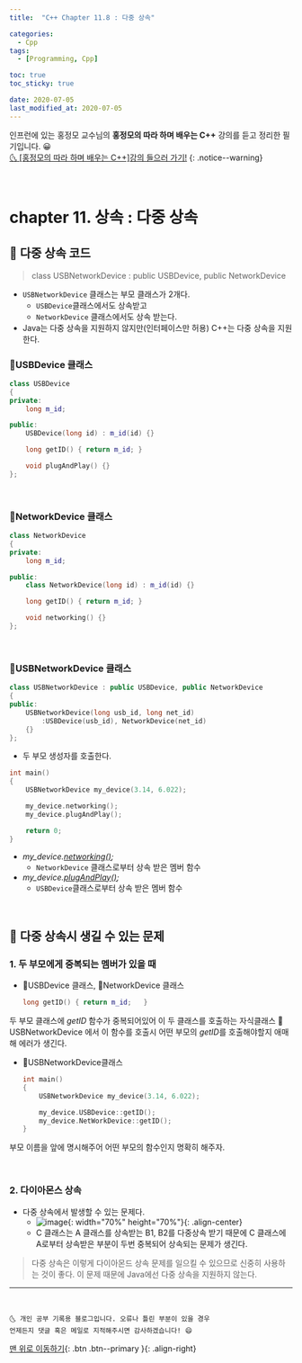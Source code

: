 ```yaml
---
title:  "C++ Chapter 11.8 : 다중 상속" 

categories:
  - Cpp
tags:
  - [Programming, Cpp]

toc: true
toc_sticky: true

date: 2020-07-05
last_modified_at: 2020-07-05
---
```


인프런에 있는 홍정모 교수님의 **홍정모의 따라 하며 배우는 C++** 강의를 듣고 정리한 필기입니다. 😀    
[🌜 [홍정모의 따라 하며 배우는 C++]강의 들으러 가기!](https://www.inflearn.com/course/following-c-plus)
{: .notice--warning}

<br>

# chapter 11. 상속 : 다중 상속

## 🔔 다중 상속 코드

> class USBNetworkDevice : public USBDevice, public NetworkDevice

- `USBNetworkDevice` 클래스는 부모 클래스가 2개다.
  - `USBDevice`클래스에서도 상속받고
  - `NetworkDevice` 클래스에서도 상속 받는다.
- Java는 다중 상속을 지원하지 않지만(인터페이스만 허용) C++는 다중 상속을 지원한다. 

### 📜USBDevice 클래스

```cpp
class USBDevice
{
private:
	long m_id;

public:
	USBDevice(long id) : m_id(id) {} 

	long getID() { return m_id; }

	void plugAndPlay() {} 
};
```

<br>

### 📜NetworkDevice 클래스

```cpp
class NetworkDevice
{
private:
	long m_id;

public:
	class NetworkDevice(long id) : m_id(id) {}

	long getID() { return m_id;	}

	void networking() {}
};
```

<br>

### 📜USBNetworkDevice 클래스

```cpp
class USBNetworkDevice : public USBDevice, public NetworkDevice
{
public:
	USBNetworkDevice(long usb_id, long net_id)
		:USBDevice(usb_id), NetworkDevice(net_id)
	{}
};
```

- 두 부모 생성자를 호출한다. 

```cpp
int main()
{
	USBNetworkDevice my_device(3.14, 6.022);

	my_device.networking();
	my_device.plugAndPlay();

	return 0;
}
```

- *my_device.<u>networking()</u>;*
  - `NetworkDevice` 클래스로부터 상속 받은 멤버 함수
- *my_device.<u>plugAndPlay()</u>;*
  - `USBDevice`클래스로부터 상속 받은 멤버 함수

<br>

## 🔔 다중 상속시 생길 수 있는 문제

### 1. 두 부모에게 중복되는 멤버가 있을 때

- 📜USBDevice 클래스, 📜NetworkDevice 클래스
  ```cpp
  long getID() { return m_id;	}
  ```

두 부모 클래스에 *getID* 함수가 중복되어있어 이 두 클래스를 호출하는 자식클래스 📜USBNetworkDevice 에서 이 함수를 호출시 어떤 부모의 *getID*를 호출해야할지 애매해 에러가 생긴다.

- 📜USBNetworkDevice클래스
  ```cpp
  int main()
  {
      USBNetworkDevice my_device(3.14, 6.022);

      my_device.USBDevice::getID();
      my_device.NetWorkDevice::getID();
  }
  ```

부모 이름을 앞에 명시해주어 어떤 부모의 함수인지 명확히 해주자.

<br>

### 2. 다이아몬스 상속

- 다중 상속에서 발생할 수 있는 문제다.
  - ![image](https://user-images.githubusercontent.com/42318591/86526306-7d6ba080-becd-11ea-8591-bf2bb4639e38.png){: width="70%" height="70%"}{: .align-center}
  - C 클래스는 A 클래스를 상속받는 B1, B2를 다중상속 받기 때문에 C 클래스에 A로부터 상속받은 부분이 두번 중복되어 상속되는 문제가 생긴다.

> 다중 상속은 이렇게 다이아몬드 상속 문제를 일으킬 수 있으므로 신중히 사용하는 것이 좋다. 이 문제 때문에 Java에선 다중 상속을 지원하지 않는다. 



***
<br>

    🌜 개인 공부 기록용 블로그입니다. 오류나 틀린 부분이 있을 경우 
    언제든지 댓글 혹은 메일로 지적해주시면 감사하겠습니다! 😄

[맨 위로 이동하기](#){: .btn .btn--primary }{: .align-right}
<br>